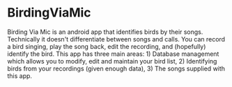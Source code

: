 # BirdingViaMic
Birding Via Mic is an android app that identifies birds by their songs. Technically it doesn't differentiate between songs and calls. You can record a bird singing, play the song back, edit the recording, and (hopefully) identify the bird. 
This app has three main areas: 1) Database management which allows you to modify, edit and maintain your bird list, 2) Identifying birds from your recordings (given enough data), 3) The songs supplied with this app. 
